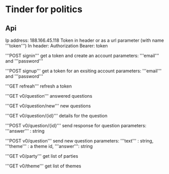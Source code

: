 # Tinder for politics



## Api

Ip address: 188.166.45.118
Token in header or as a url parameter (with name '''token''')
In header: Authorization Bearer: token

'''POST signin''' get a token and create an account
parameters: '''email''' and '''password'''

'''POST signup''' get a token for an exsiting account
parameters: '''email''' and '''password'''

'''GET refreah''' refresh a token

'''GET v0/question''' answered questions

'''GET v0/question/new''' new questions

'''GET v0/question/{id}''' details for the question

'''POST v0/question/{id}''' send response for question
parameters: '''answer''' : string

'''POST v0/question'''  send new question
parameters: '''text''' : string, '''theme''' : a theme id, '''answer''': string

'''GET v0/party'''  get list of parties

'''GET v0/theme'''  get list of themes

